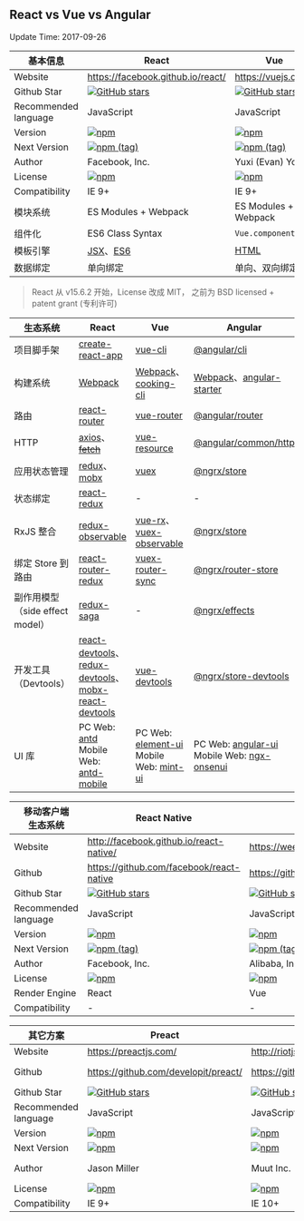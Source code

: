 ## React vs Vue vs Angular

Update Time: 2017-09-26

基本信息 | React | Vue | Angular
---|---|---|---
Website | https://facebook.github.io/react/ | https://vuejs.org/ | https://angular.io/
Github Star | [![GitHub stars](https://img.shields.io/github/stars/facebook/react.svg?style=social&label=Stars)](https://github.com/facebook/react) | [![GitHub stars](https://img.shields.io/github/stars/vuejs/vue.svg?style=social&label=Stars)](https://github.com/vuejs/vue) | [![GitHub stars](https://img.shields.io/github/stars/angular/angular.svg?style=social&label=Stars)](https://github.com/angular/angular)
Recommended language | JavaScript | JavaScript | [TypeScript](http://www.typescriptlang.org/)
Version | [![npm](https://img.shields.io/npm/v/react.svg)](https://github.com/facebook/react) | [![npm](https://img.shields.io/npm/v/vue.svg)](https://github.com/vuejs/vue) | [![npm](https://img.shields.io/npm/v/@angular/core.svg)](https://github.com/angular/angular)
Next Version | [![npm (tag)](https://img.shields.io/npm/v/react/next.svg)](https://github.com/facebook/react) | [![npm (tag)](https://img.shields.io/npm/v/vue/next.svg)](https://github.com/vuejs/vue) | [![npm (tag)](https://img.shields.io/npm/v/@angular/core/next.svg)](https://github.com/angular/angular)
Author | Facebook, Inc. | Yuxi (Evan) You | Google, Inc.
License | [![npm](https://img.shields.io/npm/l/react.svg)](https://github.com/facebook/react) | [![npm](https://img.shields.io/npm/l/vue.svg)](https://github.com/vuejs/vue) | [![npm](https://img.shields.io/npm/l/@angular/core.svg)](https://github.com/angular/angular)
Compatibility | IE 9+ | IE 9+ | IE 9+
模块系统 | ES Modules + Webpack | ES Modules + Webpack | ES Modules + ngModel
组件化 | ES6 Class Syntax | `Vue.component({})` | `@Component({})`
模板引擎  | [JSX](https://facebook.github.io/react/docs/introducing-jsx.html)、[ES6](https://facebook.github.io/react/docs/react-without-es6.html) | [HTML](https://vuejs.org/v2/guide/syntax.html) | [HTML](https://angular.io/guide/template-syntax)
数据绑定  | 单向绑定 | 单向、双向绑定 | 双向绑定

> React 从 v15.6.2 开始，License 改成 MIT，
> 之前为  BSD licensed + patent grant (专利许可)

生态系统 | React | Vue | Angular
---|---|---|---
项目脚手架 | [create-react-app](https://github.com/facebookincubator/create-react-app) | [vue-cli](https://github.com/vuejs/vue-cli) | [@angular/cli](https://github.com/angular/angular-cli)
构建系统 | [Webpack](https://webpack.js.org/) | [Webpack](https://webpack.js.org/)、[cooking-cli](https://github.com/ElemeFE/cooking) | [Webpack](https://webpack.js.org/)、[angular-starter](https://github.com/AngularClass/angular-starter)
路由 | [react-router](https://github.com/ReactTraining/react-router) | [vue-router](https://github.com/vuejs/vue-router) | [@angular/router](https://angular.io/guide/router)
HTTP | [axios](https://github.com/mzabriskie/axios)、~~[fetch](https://github.com/github/fetch)~~ | [vue-resource](https://github.com/pagekit/vue-resource) | [@angular/common/http](https://angular.io/guide/http)
应用状态管理 | [redux](https://github.com/reactjs/redux)、[mobx](https://github.com/mobxjs/mobx) | [vuex](https://github.com/vuejs/vuex) | [@ngrx/store](https://github.com/ngrx/platform)
状态绑定 | [react-redux](https://github.com/reactjs/react-redux) | - | -
RxJS 整合 | [redux-observable](https://github.com/redux-observable/redux-observable) | [vue-rx](https://github.com/vuejs/vue-rx)、[vuex-observable](https://github.com/vuejs/vuex-observable) | [@ngrx/store](https://github.com/ngrx/platform)
绑定 Store 到路由 | [react-router-redux](https://github.com/ReactTraining/react-router/tree/master/packages/react-router-redux) | [vuex-router-sync](https://github.com/vuejs/vuex-router-sync) | [@ngrx/router-store](https://github.com/ngrx/platform)
副作用模型（side effect model） | [redux-saga](https://github.com/redux-saga/redux-saga) | - | [@ngrx/effects](https://github.com/ngrx/platform)
开发工具（Devtools）  | [react-devtools](https://github.com/facebook/react-devtools)、[redux-devtools](https://github.com/gaearon/redux-devtools)、[mobx-react-devtools](https://github.com/mobxjs/mobx-react-devtools) | [vue-devtools](https://github.com/vuejs/vue-devtools) | [@ngrx/store-devtools](https://github.com/ngrx/platform)
UI 库 | PC Web: [antd](https://github.com/ant-design/ant-design) <br /> Mobile Web: [antd-mobile](https://github.com/ant-design/ant-design-mobile) | PC Web: [element-ui](https://github.com/ElemeFE/element) <br /> Mobile Web: [mint-ui](https://github.com/ElemeFE/mint-ui/) | PC Web: [angular-ui](https://github.com/angular-ui) <br /> Mobile Web: [ngx-onsenui](https://github.com/OnsenUI/OnsenUI)


移动客户端<br/>生态系统 | React Native | Weex | Ionic
---|---|---|---
Website | http://facebook.github.io/react-native/ | https://weex.apache.org/cn/ | https://ionicframework.com/
Github | https://github.com/facebook/react-native | https://github.com/alibaba/weex | https://github.com/ionic-team/ionic
Github Star | [![GitHub stars](https://img.shields.io/github/stars/facebook/react-native.svg?style=social&label=Stars)](https://github.com/facebook/react-native) | [![GitHub stars](https://img.shields.io/github/stars/alibaba/weex.svg?style=social&label=Stars)](https://github.com/alibaba/weex) | [![GitHub stars](https://img.shields.io/github/stars/ionic-team/ionic.svg?style=social&label=Stars)](https://github.com/ionic-team/ionic)
Recommended language | JavaScript | JavaScript | [TypeScript](http://www.typescriptlang.org/)
Version | [![npm](https://img.shields.io/npm/v/react-native.svg)](https://github.com/facebook/react-native) | [![npm](https://img.shields.io/npm/v/weex-toolkit.svg)](https://github.com/weexteam/weex-toolkit) | [![npm](https://img.shields.io/npm/v/ionic.svg)](https://github.com/ionic-team/ionic)
Next Version | [![npm (tag)](https://img.shields.io/npm/v/react-native/next.svg)](https://github.com/facebook/react-native) | [![npm (tag)](https://img.shields.io/npm/v/weex-toolkit/next.svg)](https://github.com/weexteam/weex-toolkit) | [![npm (tag)](https://img.shields.io/npm/v/ionic/next.svg)](https://github.com/ionic-team/ionic)
Author | Facebook, Inc. | Alibaba, Inc. | Drifty Co.
License | [![npm](https://img.shields.io/npm/l/react-native.svg)](https://github.com/facebook/react-native) | [![npm](https://img.shields.io/npm/l/weex.svg)](https://github.com/alibaba/weex) | [![npm](https://img.shields.io/npm/l/ionic.svg)](https://github.com/ionic-team/ionic)
Render Engine | React | Vue | Angular
Compatibility | - | - | -


其它方案 | Preact | Riot | Inferno | Marko | Rax
---|---|---|---|---|---
Website | https://preactjs.com/ | http://riotjs.com/ | https://infernojs.org/ | http://markojs.com/ | https://alibaba.github.io/rax/
Github | https://github.com/developit/preact/ | https://github.com/riot/riot | https://github.com/infernojs/inferno | https://github.com/marko-js/marko | https://github.com/alibaba/rax
Github Star | [![GitHub stars](https://img.shields.io/github/stars/developit/preact.svg?style=social&label=Stars)](https://github.com/developit/preact/) | [![GitHub stars](https://img.shields.io/github/stars/riot/riot.svg?style=social&label=Stars)](https://github.com/riot/riot) | [![GitHub stars](https://img.shields.io/github/stars/infernojs/inferno.svg?style=social&label=Stars)](https://github.com/infernojs/inferno) | [![GitHub stars](https://img.shields.io/github/stars/marko-js/marko.svg?style=social&label=Stars)](https://github.com/marko-js/marko) | [![GitHub stars](https://img.shields.io/github/stars/alibaba/rax.svg?style=social&label=Stars)](https://github.com/alibaba/rax)
Recommended language | JavaScript | JavaScript | JavaScript | JavaScript | JavaScript
Version | [![npm](https://img.shields.io/npm/v/preact.svg)](https://github.com/developit/preact/) | [![npm](https://img.shields.io/npm/v/riot.svg)](https://github.com/riot/riot) | [![npm](https://img.shields.io/npm/v/inferno.svg)](https://github.com/infernojs/inferno) | [![npm](https://img.shields.io/npm/v/marko.svg)](https://github.com/marko-js/marko) | [![npm](https://img.shields.io/npm/v/rax.svg)](https://github.com/alibaba/rax)
Next Version | [![npm](https://img.shields.io/npm/v/preact/next.svg)](https://github.com/developit/preact/) | [![npm](https://img.shields.io/npm/v/riot/next.svg)](https://github.com/riot/riot) | [![npm](https://img.shields.io/npm/v/inferno/next.svg)](https://github.com/infernojs/inferno) | [![npm](https://img.shields.io/npm/v/marko/next.svg)](https://github.com/marko-js/marko) | [![npm](https://img.shields.io/npm/v/rax/next.svg)](https://github.com/alibaba/rax)
Author | Jason Miller | Muut Inc. | Dominic Gannaway | eBay Inc | Alibaba Group Holding Limited.
License | [![npm](https://img.shields.io/npm/l/preact.svg)](https://github.com/developit/preact/) | [![npm](https://img.shields.io/npm/l/riot.svg)](https://github.com/riot/riot) | [![npm](https://img.shields.io/npm/l/inferno.svg)](https://github.com/infernojs/inferno) | [![npm](https://img.shields.io/npm/l/marko.svg)](https://github.com/marko-js/marko) | [![npm](https://img.shields.io/npm/l/rax.svg)](https://github.com/alibaba/rax)
Compatibility | IE 9+ | IE 10+ | IE 11+ | - | -
